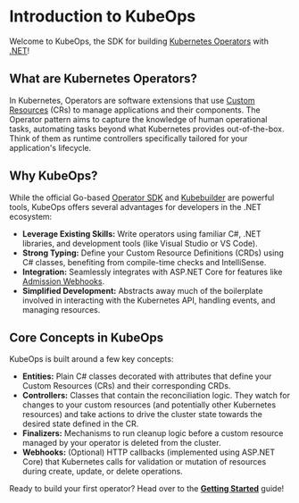 # Introduction to KubeOps

Welcome to KubeOps, the SDK for building [Kubernetes Operators](https://kubernetes.io/docs/concepts/extend-kubernetes/operator/) with [.NET](https://dotnet.microsoft.com/)!

## What are Kubernetes Operators?

In Kubernetes, Operators are software extensions that use [Custom Resources](https://kubernetes.io/docs/concepts/extend-kubernetes/api-extension/custom-resources/) (CRs) to manage applications and their components. The Operator pattern aims to capture the knowledge of human operational tasks, automating tasks beyond what Kubernetes provides out-of-the-box. Think of them as runtime controllers specifically tailored for your application's lifecycle.

## Why KubeOps?

While the official Go-based [Operator SDK](https://sdk.operatorframework.io/) and [Kubebuilder](https://book.kubebuilder.io/) are powerful tools, KubeOps offers several advantages for developers in the .NET ecosystem:

*   **Leverage Existing Skills:** Write operators using familiar C#, .NET libraries, and development tools (like Visual Studio or VS Code).
*   **Strong Typing:** Define your Custom Resource Definitions (CRDs) using C# classes, benefiting from compile-time checks and IntelliSense.
*   **Integration:** Seamlessly integrates with ASP.NET Core for features like [Admission Webhooks](https://kubernetes.io/docs/reference/access-authn-authz/extensible-admission-controllers/).
*   **Simplified Development:** Abstracts away much of the boilerplate involved in interacting with the Kubernetes API, handling events, and managing resources.

## Core Concepts in KubeOps

KubeOps is built around a few key concepts:

*   **Entities:** Plain C# classes decorated with attributes that define your Custom Resources (CRs) and their corresponding CRDs.
*   **Controllers:** Classes that contain the reconciliation logic. They watch for changes to your custom resources (and potentially other Kubernetes resources) and take actions to drive the cluster state towards the desired state defined in the CR.
*   **Finalizers:** Mechanisms to run cleanup logic before a custom resource managed by your operator is deleted from the cluster.
*   **Webhooks:** (Optional) HTTP callbacks (implemented using ASP.NET Core) that Kubernetes calls for validation or mutation of resources during create, update, or delete operations.

Ready to build your first operator? Head over to the [**Getting Started**](./getting-started.md) guide!
